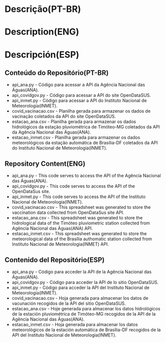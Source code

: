 # Descrição(PT-BR)
# Description(ENG)
# Descripción(ESP)

## Conteúdo do Repositório(PT-BR)
+ api_ana.py - Código para acessar a API da Agência Nacional das Águas(ANA).
+ api_covidgov.py - Código para acessar a API do site OpenDataSUS.
+ api_inmet.py - Código para acessar a API do Instituto Nacional de Meteorologia(INMET).
+ covid_vacinacao.csv - Planilha gerada para armazenar os dados de vacinação coletados da API do site OpenDataSUS.
+ estacao_ana.csv - Planilha gerada para armazenar os dados hidrológicos da estação pluviométrica de Timóteo-MG coletados da API da Agência Nacional das Águas(ANA).
+ estacao_inmet.csv - Planilha gerada para armazenar os dados meteorológicos da estação automática de Brasília-DF coletados da API do Instituto Nacional de Meteorologia(INMET). 
## Repository Content(ENG)
+ api_ana.py - This code serves to access the API of the Agência Nacional das Águas(ANA).
+ api_covidgov.py - This code serves to access the API of the OpenDataSus site.
+ api_inmet.py - This code serves to access the API of the Instituto Nacional de Meteorologia(INMET).
+ covid_vacinacao.csv - This spreadsheet was generated to store the vaccination data collected from OpenDataSus site API. 
+ estacao_ana.csv - This spreadsheet was generated to store the hidrological data of the Timóteo pluviometric station collected from Agência Nacional das Águas(ANA) API.
+ estacao_inmet.csv - This spreadsheet was generated to store the meteorological data of the Brasília authomatic station collected from Instituto Nacional de Meteorologia(INMET) API.
## Contenido del Repositório(ESP)
+ api_ana.py - Código para acceder la API de la Agência Nacional das Águas(ANA).
+ api_covidgov.py - Código para acceder la API de lo sitio OpenDataSUS.  
+ api_inmet.py - Código para acceder la API del Instituto Nacional de Meteorologia(INMET).
+ covid_vacinacao.csv - Hoja generada para almacenar los datos de vacunación recogidos de la API del sitio OpenDataSUS. 
+ estacao_ana.csv - Hoje generada para almacenar los datos hidrológicos de la estación pluviométrica de Timóteo-MG recogidos de la API de la Agência Nacional das Águas(ANA).
+ estacao_inmet.csv - Hoja generada para almacenar los datos meteorológicos de la estación automática de Brasília-DF recogidos de la API del Instituto Nacional de Meteorologia(INMET).
